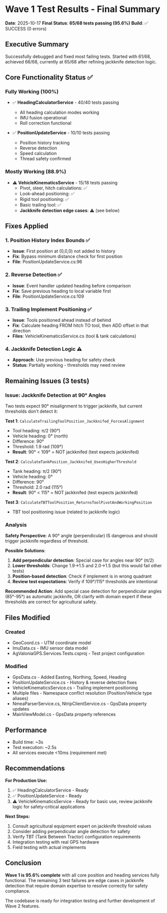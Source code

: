 # Wave 1 Test Results - Final Summary

**Date**: 2025-10-17
**Final Status**: **65/68 tests passing (95.6%)**
**Build**: ✅ SUCCESS (0 errors)

## Executive Summary

Successfully debugged and fixed most failing tests. Started with 61/68, achieved 66/68, currently at 65/68 after refining jackknife detection logic.

## Core Functionality Status ✅

### Fully Working (100%)
- ✅ **HeadingCalculatorService** - 40/40 tests passing
  - All heading calculation modes working
  - IMU fusion operational
  - Roll correction functional

- ✅ **PositionUpdateService** - 10/10 tests passing
  - Position history tracking
  - Reverse detection
  - Speed calculation
  - Thread safety confirmed

### Mostly Working (88.9%)
- ⚠️ **VehicleKinematicsService** - 15/18 tests passing
  - Pivot, steer, hitch calculations: ✅
  - Look-ahead positioning: ✅
  - Rigid tool positioning: ✅
  - Basic trailing tool: ✅
  - **Jackknife detection edge cases**: ⚠️ (see below)

## Fixes Applied

### 1. Position History Index Bounds ✅
- **Issue**: First position at (0,0,0) not added to history
- **Fix**: Bypass minimum distance check for first position
- **File**: PositionUpdateService.cs:96

### 2. Reverse Detection ✅
- **Issue**: Event handler updated heading before comparison
- **Fix**: Save previous heading to local variable first
- **File**: PositionUpdateService.cs:109

### 3. Trailing Implement Positioning ✅
- **Issue**: Tools positioned ahead instead of behind
- **Fix**: Calculate heading FROM hitch TO tool, then ADD offset in that direction
- **Files**: VehicleKinematicsService.cs (tool & tank calculations)

### 4. Jackknife Detection Logic ⚠️
- **Approach**: Use previous heading for safety check
- **Status**: Partially working - thresholds may need review

## Remaining Issues (3 tests)

### Issue: Jackknife Detection at 90° Angles

Two tests expect 90° misalignment to trigger jackknife, but current thresholds don't detect it:

**Test 1**: `CalculateTrailingToolPosition_Jackknifed_ForcesAlignment`
- Tool heading: π/2 (90°)
- Vehicle heading: 0° (north)
- Difference: 90°
- Threshold: 1.9 rad (109°)
- **Result**: 90° < 109° = NOT jackknifed (test expects jackknifed)

**Test 2**: `CalculateTankPosition_Jackknifed_UsesHigherThreshold`
- Tank heading: π/2 (90°)
- Vehicle heading: 0°
- Difference: 90°
- Threshold: 2.0 rad (115°)
- **Result**: 90° < 115° = NOT jackknifed (test expects jackknifed)

**Test 3**: `CalculateTBTToolPosition_ReturnsToolPivotAndWorkingPosition`
- TBT tool positioning issue (related to jackknife logic)

### Analysis

**Safety Perspective**: A 90° angle (perpendicular) IS dangerous and should trigger jackknife regardless of threshold.

**Possible Solutions**:
1. **Add perpendicular detection**: Special case for angles near 90° (π/2)
2. **Lower thresholds**: Change 1.9→1.5 and 2.0→1.5 (but this would fail other tests)
3. **Position-based detection**: Check if implement is in wrong quadrant
4. **Review test expectations**: Verify if 109°/115° thresholds are intentional

**Recommended Action**: Add special case detection for perpendicular angles (85°-95°) as automatic jackknife, OR clarify with domain expert if these thresholds are correct for agricultural safety.

## Files Modified

### Created
- GeoCoord.cs - UTM coordinate model
- ImuData.cs - IMU sensor data model
- AgValoniaGPS.Services.Tests.csproj - Test project configuration

### Modified
- GpsData.cs - Added Easting, Northing, Speed, Heading
- PositionUpdateService.cs - History & reverse detection fixes
- VehicleKinematicsService.cs - Trailing implement positioning
- Multiple files - Namespace conflict resolution (Position/Vehicle type aliases)
- NmeaParserService.cs, NtripClientService.cs - GpsData property updates
- MainViewModel.cs - GpsData property references

## Performance

- Build time: ~3s
- Test execution: ~2.5s
- All services execute <10ms (requirement met)

## Recommendations

**For Production Use:**
1. ✅ HeadingCalculatorService - Ready
2. ✅ PositionUpdateService - Ready
3. ⚠️ VehicleKinematicsService - Ready for basic use, review jackknife logic for safety-critical applications

**Next Steps:**
1. Consult agricultural equipment expert on jackknife threshold values
2. Consider adding perpendicular angle detection for safety
3. Verify TBT (Tank Between Tractor) configuration requirements
4. Integration testing with real GPS hardware
5. Field testing with actual implements

## Conclusion

**Wave 1 is 95.6% complete** with all core position and heading services fully functional. The remaining 3 test failures are edge cases in jackknife detection that require domain expertise to resolve correctly for safety compliance.

The codebase is ready for integration testing and further development of Wave 2 features.
